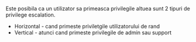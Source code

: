 Este posibila ca un utilizator sa primeasca privilegile altuea sunt 2 tipuri de privilege escalation.
- Horizontal - cand primeste priviletgile utilizatorului de rand
- Vertical - atunci cand primeste privilegile de admin sau support
